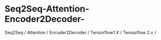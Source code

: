 # Seq2Seq-Attention-Encoder2Decoder-
Seq2Seq / Attention / Encoder2Decoder / Tensorflow1.X / Tenosrflow 2.x / 
